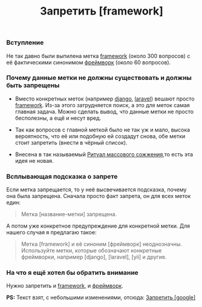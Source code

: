 ﻿---
title: "Запретить [framework]"
se.owner.user_id: 507516
se.owner.display_name: "чистов_n"
se.owner.link: "https://ru.meta.stackoverflow.com/users/507516/%d1%87%d0%b8%d1%81%d1%82%d0%be%d0%b2-n"
se.link: "https://ru.meta.stackoverflow.com/questions/14456/%d0%97%d0%b0%d0%bf%d1%80%d0%b5%d1%82%d0%b8%d1%82%d1%8c-framework"
se.question_id: 14456
se.post_type: question
---
<h3>Вступление</h3>
<p>Не так давно были выпилена метка <a href="https://ru.stackoverflow.com/questions/tagged/framework" class="s-tag post-tag" title="показать вопросы с меткой [framework]" aria-label="показать вопросы с меткой [framework]" rel="tag" aria-labelledby="tag-framework-tooltip-container" data-tag-menu-origin="Unknown">framework</a> (около 300 вопросов) с её фактическими синонимом <a href="https://ru.stackoverflow.com/questions/tagged/%d1%84%d1%80%d0%b5%d0%b9%d0%bc%d0%b2%d0%be%d1%80%d0%ba" class="s-tag post-tag" title="показать вопросы с меткой [фреймворк]" aria-label="показать вопросы с меткой [фреймворк]" rel="tag" aria-labelledby="tag-фреймворк-tooltip-container" data-tag-menu-origin="Unknown">фреймворк</a> (около 60 вопросов).</p>
<h3>Почему данные метки не должны существовать и должны быть запрещены</h3>
<ul>
<li><p>Вместо конкретных меток (например <a href="https://ru.stackoverflow.com/questions/tagged/django" class="s-tag post-tag" title="показать вопросы с меткой [django]" aria-label="показать вопросы с меткой [django]" rel="tag" aria-labelledby="tag-django-tooltip-container" data-tag-menu-origin="Unknown">django</a>, <a href="https://ru.stackoverflow.com/questions/tagged/laravel" class="s-tag post-tag" title="показать вопросы с меткой [laravel]" aria-label="показать вопросы с меткой [laravel]" rel="tag" aria-labelledby="tag-laravel-tooltip-container" data-tag-menu-origin="Unknown">laravel</a>) вешают просто <a href="https://ru.stackoverflow.com/questions/tagged/framework" class="s-tag post-tag" title="показать вопросы с меткой [framework]" aria-label="показать вопросы с меткой [framework]" rel="tag" aria-labelledby="tag-framework-tooltip-container" data-tag-menu-origin="Unknown">framework</a>. Из-за этого затрудняется поиск, а это для меток самая главная задача. Можно сделать вывод, что данные метки не просто бесполезны, а ещё и несут вред.</p>
</li>
<li><p>Так как вопросов с главной меткой было не так уж и мало, высока вероятность, что её или подобную ей создадут снова, обе метки стоит запретить (внести в чёрный список).</p>
</li>
<li><p>Внесена в так называемый <a href="https://ru.meta.stackoverflow.com/q/320/532877">Ритуал массового сожжения</a>,то есть эта идея не новая.</p>
</li>
</ul>
<h3>Всплывающая подсказка о запрете</h3>
<p>Если метка запрещается, то у неё высвечивается подсказка, почему она была запрещена. Сначала просто факт запрета, он для всех меток един:</p>
<blockquote>
<p>Метка [название-метки] запрещена.</p>
</blockquote>
<p>А потом уже конкретное предупреждение для конкретной метки. Для нашего случая я предлагаю такое:</p>
<blockquote>
<p>Метка [framework] и её синоним [фреймворк] неоднозначны. Используйте метки, которые обозначают конкретные фреймворки, например [django], [laravel], [yii] и другие.</p>
</blockquote>
<h3>На что я ещё хотел бы обратить внимание</h3>
<p>Нужно запретить и <a href="https://ru.stackoverflow.com/questions/tagged/framework" class="s-tag post-tag" title="показать вопросы с меткой [framework]" aria-label="показать вопросы с меткой [framework]" rel="tag" aria-labelledby="tag-framework-tooltip-container" data-tag-menu-origin="Unknown">framework</a>, и <a href="https://ru.stackoverflow.com/questions/tagged/%d1%84%d1%80%d0%b5%d0%b9%d0%bc%d0%b2%d0%be%d1%80%d0%ba" class="s-tag post-tag" title="показать вопросы с меткой [фреймворк]" aria-label="показать вопросы с меткой [фреймворк]" rel="tag" aria-labelledby="tag-фреймворк-tooltip-container" data-tag-menu-origin="Unknown">фреймворк</a>.</p>
<p><strong>PS:</strong> Текст взят, с небольшими изменениями, отсюда: <a href="https://ru.meta.stackoverflow.com/q/14287">Запретить [google]</a></p>
